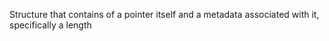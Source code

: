 Structure that contains of a pointer itself and a metadata associated with it, specifically a length